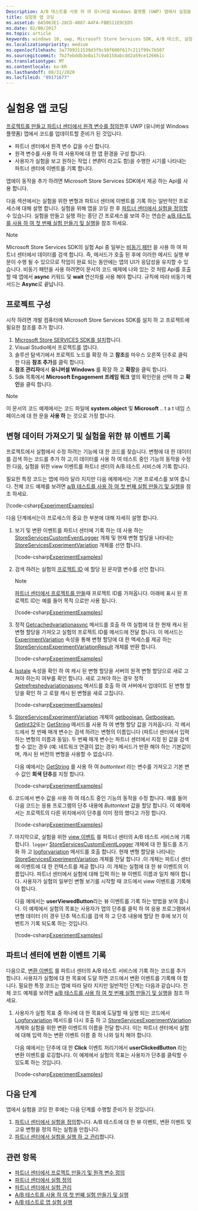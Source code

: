 ```yaml
---
Description: A/B 테스트를 사용 하 여 유니버설 Windows 플랫폼 (UWP) 앱에서 실험을 실행 하려면 앱에서 실험을 코딩 해야 합니다.
title: 실험용 앱 코딩
ms.assetid: 6A5063E1-28CD-4087-A4FA-FBB511E9CED5
ms.date: 02/08/2017
ms.topic: article
keywords: windows 10, uwp, Microsoft Store Services SDK, A/B 테스트, 실험
ms.localizationpriority: medium
ms.openlocfilehash: 3a7709311539d3f9c50f600f617c211f99c7b507
ms.sourcegitcommit: 7b2febddb3e8a17c9ab158abcdd2a59ce126661c
ms.translationtype: MT
ms.contentlocale: ko-KR
ms.lasthandoff: 08/31/2020
ms.locfileid: "89171677"
---
```

# <a name="code-your-app-for-experimentation"></a>실험용 앱 코딩

[프로젝트를 만들고 파트너 센터에서 원격 변수를 정의한](create-a-project-and-define-remote-variables-in-the-dev-center-dashboard.md)후 UWP (유니버설 Windows 플랫폼) 앱에서 코드를 업데이트할 준비가 된 것입니다.
* 파트너 센터에서 원격 변수 값을 수신 합니다.
* 원격 변수를 사용 하 여 사용자에 대 한 앱 환경을 구성 합니다.
* 사용자가 실험을 보고 원하는 작업 ( *변환*이 라고도 함)을 수행한 시기를 나타내는 파트너 센터에 이벤트를 기록 합니다.

앱에이 동작을 추가 하려면 Microsoft Store Services SDK에서 제공 하는 Api를 사용 합니다.

다음 섹션에서는 실험을 위한 변형과 파트너 센터에 이벤트를 기록 하는 일반적인 프로세스에 대해 설명 합니다. 실험을 위해 앱을 코딩 한 후 [파트너 센터에서 실험을 정의할](define-your-experiment-in-the-dev-center-dashboard.md)수 있습니다. 실험을 만들고 실행 하는 종단 간 프로세스를 보여 주는 연습은 [a/B 테스트를 사용 하 여 첫 번째 실험 만들기 및 실행](create-and-run-your-first-experiment-with-a-b-testing.md)을 참조 하세요.

> [!NOTE]
> Microsoft Store Services SDK의 실험 Api 중 일부는 [비동기 패턴](../threading-async/asynchronous-programming-universal-windows-platform-apps.md) 을 사용 하 여 파트너 센터에서 데이터를 검색 합니다. 즉, 메서드가 호출 된 후에 이러한 메서드 실행 부분이 수행 될 수 있으므로 작업이 완료 되는 동안에는 앱의 UI가 응답성을 유지할 수 있습니다. 비동기 패턴을 사용 하려면이 문서의 코드 예제에 나와 있는 것 처럼 Api를 호출할 때 앱에서 **async** 키워드 및 **wait** 연산자를 사용 해야 합니다. 규칙에 따라 비동기 메서드는 **Async**로 끝납니다.

## <a name="configure-your-project"></a>프로젝트 구성

시작 하려면 개발 컴퓨터에 Microsoft Store Services SDK를 설치 하 고 프로젝트에 필요한 참조를 추가 합니다.

1. [Microsoft Store SERVICES SDK를 설치](microsoft-store-services-sdk.md#install-the-sdk)합니다.
2. Visual Studio에서 프로젝트를 엽니다.
3. 솔루션 탐색기에서 프로젝트 노드를 확장 하 고 **참조**를 마우스 오른쪽 단추로 클릭 한 다음 **참조 추가**를 클릭 합니다.
3. **참조 관리자**에서 **유니버설 Windows** 를 확장 하 고 **확장**을 클릭 합니다.
4. Sdk 목록에서 **Microsoft Engagement 프레임 워크** 옆의 확인란을 선택 하 고 **확인**을 클릭 합니다.

> [!NOTE]
> 이 문서의 코드 예제에서는 코드 파일에 **system.object** 및 **Microsoft** .. t a t 네임 스페이스에 대 한 문을 **사용 하** 는 것으로 가정 합니다.

## <a name="get-variation-data-and-log-the-view-event-for-your-experiment"></a>변형 데이터 가져오기 및 실험을 위한 뷰 이벤트 기록

프로젝트에서 실험에서 수정 하려는 기능에 대 한 코드를 찾습니다. 변형에 대 한 데이터를 검색 하는 코드를 추가 하 고,이 데이터를 사용 하 여 테스트 중인 기능의 동작을 수정한 다음, 실험을 위한 view 이벤트를 파트너 센터의 A/B 테스트 서비스에 기록 합니다.

필요한 특정 코드는 앱에 따라 달라 지지만 다음 예제에서는 기본 프로세스를 보여 줍니다. 전체 코드 예제를 보려면 [a/B 테스트를 사용 하 여 첫 번째 실험 만들기 및 실행](create-and-run-your-first-experiment-with-a-b-testing.md)을 참조 하세요.

[!code-csharp[ExperimentExamples](./code/StoreSDKSamples/cs/ExperimentExamples.cs#ExperimentCodeSample)]

다음 단계에서는이 프로세스의 중요 한 부분에 대해 자세히 설명 합니다.

1. 보기 및 변환 이벤트를 파트너 센터에 기록 하는 데 사용 하는 [StoreServicesCustomEventLogger](/uwp/api/microsoft.services.store.engagement.storeservicescustomeventlogger) 개체 및 현재 변형 할당을 나타내는 [StoreServicesExperimentVariation](/uwp/api/microsoft.services.store.engagement.storeservicesexperimentvariation) 개체를 선언 합니다.

    [!code-csharp[ExperimentExamples](./code/StoreSDKSamples/cs/ExperimentExamples.cs#Snippet1)]

2. 검색 하려는 실험의 [프로젝트 ID](run-app-experiments-with-a-b-testing.md#terms) 에 할당 된 문자열 변수를 선언 합니다.
    > [!NOTE]
    > [파트너 센터에서 프로젝트를 만들](create-a-project-and-define-remote-variables-in-the-dev-center-dashboard.md)때 프로젝트 ID를 가져옵니다. 아래에 표시 된 프로젝트 ID는 예를 들어 목적 으로만 사용 됩니다.

    [!code-csharp[ExperimentExamples](./code/StoreSDKSamples/cs/ExperimentExamples.cs#Snippet2)]

3. 정적 [Getcachedvariationasync](/uwp/api/microsoft.services.store.engagement.storeservicesexperimentvariation.getcachedvariationasync) 메서드를 호출 하 여 실험에 대 한 현재 캐시 된 변형 할당을 가져오고 실험의 프로젝트 ID를 메서드에 전달 합니다. 이 메서드는 [ExperimentVariation](/uwp/api/microsoft.services.store.engagement.storeservicesexperimentvariationresult.experimentvariation) 속성을 통해 변형 할당에 대 한 액세스를 제공 하는 [StoreServicesExperimentVariationResult](/uwp/api/microsoft.services.store.engagement.storeservicesexperimentvariationresult) 개체를 반환 합니다.

    [!code-csharp[ExperimentExamples](./code/StoreSDKSamples/cs/ExperimentExamples.cs#Snippet3)]

4. [Isstale](/uwp/api/microsoft.services.store.engagement.storeservicesexperimentvariation.isstale) 속성을 확인 하 여 캐시 된 변형 할당을 서버의 원격 변형 할당으로 새로 고쳐야 하는지 여부를 확인 합니다. 새로 고쳐야 하는 경우 정적 [Getrefreshedvariationasync](/uwp/api/microsoft.services.store.engagement.storeservicesexperimentvariation.getrefreshedvariationasync) 메서드를 호출 하 여 서버에서 업데이트 된 변형 할당을 확인 하 고 로컬 캐시 된 변형을 새로 고칩니다.

    [!code-csharp[ExperimentExamples](./code/StoreSDKSamples/cs/ExperimentExamples.cs#Snippet4)]

5. [StoreServicesExperimentVariation](/uwp/api/microsoft.services.store.engagement.storeservicesexperimentvariation) 개체의 [getboolean](/uwp/api/microsoft.services.store.engagement.storeservicesexperimentvariation.getboolean), [Getboolean](/uwp/api/microsoft.services.store.engagement.storeservicesexperimentvariation.getdouble), [GetInt32](/uwp/api/microsoft.services.store.engagement.storeservicesexperimentvariation.getint32)또는 [GetString](/uwp/api/microsoft.services.store.engagement.storeservicesexperimentvariation.getstring) 메서드를 사용 하 여 변형 할당 값을 가져옵니다. 각 메서드에서 첫 번째 매개 변수는 검색 하려는 변형의 이름입니다 (파트너 센터에서 입력 하는 변형의 이름과 동일). 두 번째 매개 변수는 파트너 센터에서 지정 된 값을 검색할 수 없는 경우 (예: 네트워크 연결이 없는 경우) 메서드가 반환 해야 하는 기본값이 며, 캐시 된 버전의 변형을 사용할 수 없습니다.

    다음 예에서는 [GetString](/uwp/api/microsoft.services.store.engagement.storeservicesexperimentvariation.getstring) 를 사용 하 여 *buttontext* 라는 변수를 가져오고 기본 변수 값인 **회색 단추**를 지정 합니다.

    [!code-csharp[ExperimentExamples](./code/StoreSDKSamples/cs/ExperimentExamples.cs#Snippet5)]

6. 코드에서 변수 값을 사용 하 여 테스트 중인 기능의 동작을 수정 합니다. 예를 들어 다음 코드는 응용 프로그램의 단추 내용에 *Buttontext* 값을 할당 합니다. 이 예제에서는 프로젝트의 다른 위치에서이 단추를 이미 정의 했다고 가정 합니다.

    [!code-csharp[ExperimentExamples](./code/StoreSDKSamples/cs/ExperimentExamples.cs#Snippet6)]

7. 마지막으로, 실험을 위한 [view 이벤트](run-app-experiments-with-a-b-testing.md#terms) 를 파트너 센터의 A/B 테스트 서비스에 기록 합니다. ```logger``` [StoreServicesCustomEventLogger](/uwp/api/microsoft.services.store.engagement.storeservicescustomeventlogger) 개체에 대 한 필드를 초기화 하 고 [logforvariation](/uwp/api/microsoft.services.store.engagement.storeservicescustomeventlogger.logforvariation) 메서드를 호출 합니다. 현재 변형 할당을 나타내는 [StoreServicesExperimentVariation](/uwp/api/microsoft.services.store.engagement.storeservicesexperimentvariation) 개체를 전달 합니다 .이 개체는 파트너 센터에 이벤트에 대 한 컨텍스트를 제공 합니다 .이 개체는 실험에 대 한 뷰 이벤트의 이름입니다. 파트너 센터에서 실험에 대해 입력 하는 뷰 이벤트 이름과 일치 해야 합니다. 사용자가 실험의 일부인 변형 보기를 시작할 때 코드에서 view 이벤트를 기록해 야 합니다.

    다음 예에서는 **userViewedButton**라는 뷰 이벤트를 기록 하는 방법을 보여 줍니다. 이 예제에서 실험의 목표는 사용자가 앱의 단추를 클릭 하 여 응용 프로그램에서 변형 데이터 (이 경우 단추 텍스트)를 검색 하 고 단추 내용에 할당 한 후에 보기 이벤트가 기록 되도록 하는 것입니다.

    [!code-csharp[ExperimentExamples](./code/StoreSDKSamples/cs/ExperimentExamples.cs#Snippet7)]

## <a name="log-conversion-events-to-partner-center"></a>파트너 센터에 변환 이벤트 기록

다음으로, [변환 이벤트](run-app-experiments-with-a-b-testing.md#terms) 를 파트너 센터의 A/B 테스트 서비스에 기록 하는 코드를 추가 합니다. 사용자가 실험에 대 한 목표에 도달 하면 코드에서 변환 이벤트를 기록해 야 합니다. 필요한 특정 코드는 앱에 따라 달라 지지만 일반적인 단계는 다음과 같습니다. 전체 코드 예제를 보려면 [a/B 테스트를 사용 하 여 첫 번째 실험 만들기 및 실행](create-and-run-your-first-experiment-with-a-b-testing.md)을 참조 하세요.

1. 사용자가 실험 목표 중 하나에 대 한 목표에 도달할 때 실행 되는 코드에서 [Logforvariation](/uwp/api/microsoft.services.store.engagement.storeservicescustomeventlogger.logforvariation) 메서드를 다시 호출 하 고 [StoreServicesExperimentVariation](/uwp/api/microsoft.services.store.engagement.storeservicesexperimentvariation) 개체와 실험을 위한 변환 이벤트의 이름을 전달 합니다. 이는 파트너 센터에서 실험에 대해 입력 하는 변환 이벤트 이름 중 하 나와 일치 해야 합니다.

    다음 예에서는 단추에 대 한 **Click** 이벤트 처리기에서 **userClickedButton** 라는 변환 이벤트를 로깅합니다. 이 예제에서 실험의 목표는 사용자가 단추를 클릭할 수 있도록 하는 것입니다.

    [!code-csharp[ExperimentExamples](./code/StoreSDKSamples/cs/ExperimentExamples.cs#Snippet8)]

## <a name="next-steps"></a>다음 단계

앱에서 실험을 코딩 한 후에는 다음 단계를 수행할 준비가 된 것입니다.
1. [파트너 센터에서 실험을 정의](define-your-experiment-in-the-dev-center-dashboard.md)합니다. A/B 테스트에 대 한 뷰 이벤트, 변환 이벤트 및 고유 변형을 정의 하는 실험을 만듭니다.
2. [파트너 센터에서 실험을 실행 하 고 관리](manage-your-experiment.md)합니다.


## <a name="related-topics"></a>관련 항목

* [파트너 센터에서 프로젝트 만들기 및 원격 변수 정의](create-a-project-and-define-remote-variables-in-the-dev-center-dashboard.md)
* [파트너 센터에서 실험 정의](define-your-experiment-in-the-dev-center-dashboard.md)
* [파트너 센터에서 실험 관리](manage-your-experiment.md)
* [A/B 테스트를 사용 하 여 첫 번째 실험 만들기 및 실행](create-and-run-your-first-experiment-with-a-b-testing.md)
* [A/B 테스트로 앱 실험 실행](run-app-experiments-with-a-b-testing.md)
